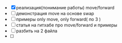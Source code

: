 - [x] реализация(понимание работы) move/forward
- [ ] демонстрация move на основе swap
- [ ] примеры only move, only forward( по 3 )
- [ ] статья на гитхабе про move/forward и примеры
- [ ] разбить на 2 файла
- [ ] 